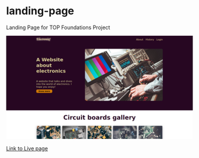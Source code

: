 # landing-page
Landing Page for TOP Foundations Project  

![ScreenShot](./images/screenshot.png)

[Link to Live page](https://plmdie.github.io/landing-page/)
